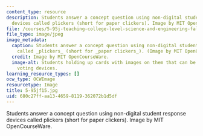 ```yaml
---
content_type: resource
description: Students answer a concept question using non-digital student response
  devices called plickers (short for paper clickers). Image by MIT OpenCourseWare.
file: /courses/5-95j-teaching-college-level-science-and-engineering-fall-2015/680c27ffaa1346598119362072b1d5df_5-95jf15.jpg
file_type: image/jpeg
image_metadata:
  caption: Students answer a concept question using non-digital student response devices
    called _plickers_ (short for _paper clickers_). (Image by MIT OpenCourseWare.)
  credit: Image by MIT OpenCourseWare.
  image-alt: Students holding up cards with images on them that can be scanned as
    voting devices.
learning_resource_types: []
ocw_type: OCWImage
resourcetype: Image
title: 5-95jf15.jpg
uid: 680c27ff-aa13-4659-8119-362072b1d5df
---
```

Students answer a concept question using non-digital student response devices called plickers (short for paper clickers). Image by MIT OpenCourseWare.

